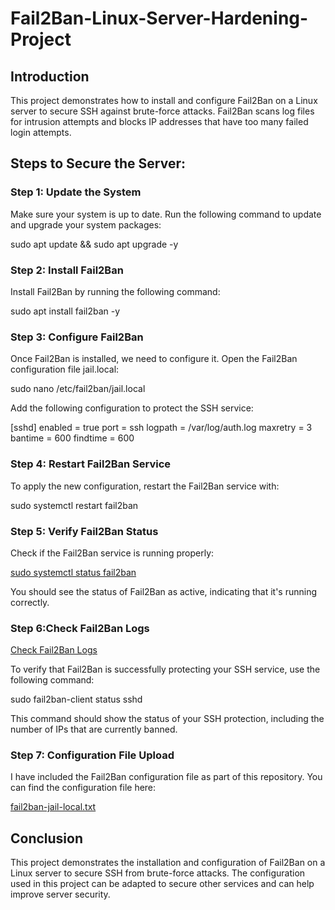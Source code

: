 # Fail2Ban-Linux-Server-Hardening-Project

## Introduction
This project demonstrates how to install and configure Fail2Ban on a Linux server to secure SSH against brute-force attacks. Fail2Ban scans log files for intrusion attempts and blocks IP addresses that have too many failed login attempts.

## Steps to Secure the Server:

### Step 1: Update the System
Make sure your system is up to date. Run the following command to update and upgrade your system packages:


sudo apt update && sudo apt upgrade -y

### Step 2: Install Fail2Ban

Install Fail2Ban by running the following command:


sudo apt install fail2ban -y

### Step 3: Configure Fail2Ban

Once Fail2Ban is installed, we need to configure it. Open the Fail2Ban configuration file jail.local:



sudo nano /etc/fail2ban/jail.local

Add the following configuration to protect the SSH service:

[sshd]
enabled = true
port    = ssh
logpath = /var/log/auth.log
maxretry = 3
bantime = 600
findtime = 600

### Step 4: Restart Fail2Ban Service

To apply the new configuration, restart the Fail2Ban service with:


sudo systemctl restart fail2ban

### Step 5: Verify Fail2Ban Status

Check if the Fail2Ban service is running properly:


[sudo systemctl status fail2ban](https://github.com/Adersh-hari/Fail2Ban-Linux-Server-Hardening-Project/blob/main/Fail2Ban%20Service%20status.png)

You should see the status of Fail2Ban as active, indicating that it's running correctly.

### Step 6:Check Fail2Ban Logs
[Check Fail2Ban Logs](https://github.com/Adersh-hari/Fail2Ban-Linux-Server-Hardening-Project/blob/main/Fail2ban%20SSH%20Status.png)

To verify that Fail2Ban is successfully protecting your SSH service, use the following command:

sudo fail2ban-client status sshd

This command should show the status of your SSH protection, including the number of IPs that are currently banned.

### Step 7: Configuration File Upload

I have included the Fail2Ban configuration file as part of this repository. You can find the configuration file here:

[fail2ban-jail-local.txt](https://github.com/Adersh-hari/Fail2Ban-Linux-Server-Hardening-Project/blob/main/fail2ban-jail-local.txt)


## Conclusion

This project demonstrates the installation and configuration of Fail2Ban on a Linux server to secure SSH from brute-force attacks. The configuration used in this project can be adapted to secure other services and can help improve server security.
